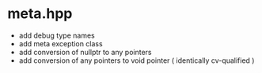 # meta.hpp

- add debug type names
- add meta exception class
- add conversion of nullptr to any pointers
- add conversion of any pointers to void pointer ( identically cv-qualified )
